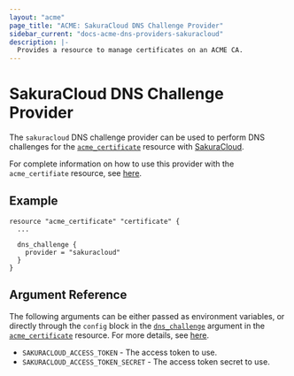 ```yaml
---
layout: "acme"
page_title: "ACME: SakuraCloud DNS Challenge Provider"
sidebar_current: "docs-acme-dns-providers-sakuracloud"
description: |-
  Provides a resource to manage certificates on an ACME CA.
---
```


# SakuraCloud DNS Challenge Provider

The `sakuracloud` DNS challenge provider can be used to perform DNS challenges for
the [`acme_certificate`][resource-acme-certificate] resource with
[SakuraCloud][provider-service-page].

[resource-acme-certificate]: /docs/providers/acme/r/certificate.html
[provider-service-page]: https://cloud.sakura.ad.jp

For complete information on how to use this provider with the `acme_certifiate`
resource, see [here][resource-acme-certificate-dns-challenges].

[resource-acme-certificate-dns-challenges]: /docs/providers/acme/r/certificate.html#using-dns-challenges

## Example

```hcl
resource "acme_certificate" "certificate" {
  ...

  dns_challenge {
    provider = "sakuracloud"
  }
}
```

## Argument Reference

The following arguments can be either passed as environment variables, or
directly through the `config` block in the
[`dns_challenge`][resource-acme-certificate-dns-challenge-arg] argument in the
[`acme_certificate`][resource-acme-certificate] resource. For more details, see
[here][resource-acme-certificate-dns-challenges].

[resource-acme-certificate-dns-challenge-arg]: /docs/providers/acme/r/certificate.html#dns_challenge

* `SAKURACLOUD_ACCESS_TOKEN` - The access token to use.
* `SAKURACLOUD_ACCESS_TOKEN_SECRET` - The access token secret to use.
